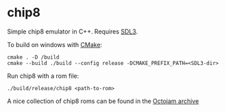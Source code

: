 # chip8
Simple chip8 emulator in C++. Requires [SDL3](https://github.com/libsdl-org/SDL/releases/tag/release-3.2.2).

To build on windows with [CMake](https://cmake.org/download/):
```
cmake . -D /build
cmake --build ./build --config release -DCMAKE_PREFIX_PATH=<SDL3-dir>
```

Run chip8 with a rom file:
```
./build/release/chip8 <path-to-rom>
```

A nice collection of chip8 roms can be found in the [Octojam archive](https://johnearnest.github.io/chip8Archive/)